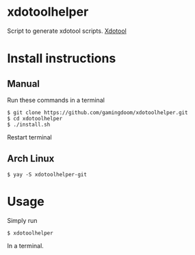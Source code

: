 # xdotoolhelper
Script to generate xdotool scripts. [Xdotool](https://github.com/jordansissel/xdotool)

# Install instructions
## Manual
Run these commands in a terminal
```
$ git clone https://github.com/gamingdoom/xdotoolhelper.git
$ cd xdotoolhelper
$ ./install.sh
```
Restart terminal
## Arch Linux
```
$ yay -S xdotoolhelper-git
```

# Usage
Simply run
```
$ xdotoolhelper
```
In a terminal.
